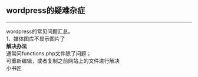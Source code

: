 ## wordpress的疑难杂症

------
wordpress的常见问题汇总。<br>
1、媒体图库不显示图片了<br>
**解决办法**<br>
通常问functions.php文件除了问题；<br>
可重新编辑，或者复制之前网站上的文件进行解决<br>
小书匠

